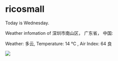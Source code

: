 # ricosmall

Today is Wednesday.

Weather infomation of 深圳市南山区， 广东省， 中国: 

Weather: 多云, Temperature: 14 ℃ , Air Index: 64 良

<img src="https://github-readme-stats.vercel.app/api?username=ricosmall&show_icons=true" />
